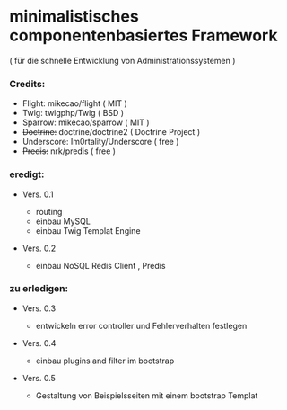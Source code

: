 # minimalistisches componentenbasiertes Framework
  ( für die schnelle Entwicklung von Administrationssystemen )

### Credits:

+ Flight: mikecao/flight ( MIT )
+ Twig: twigphp/Twig ( BSD )
+ Sparrow: mikecao/sparrow ( MIT )
+ <s>Doctrine:</s> doctrine/doctrine2 ( Doctrine Project )
+ Underscore: Im0rtality/Underscore ( free )
+ <s>Predis:</s> nrk/predis ( free )

### eredigt: 

+ Vers. 0.1
    + routing
    + einbau MySQL
    + einbau Twig Templat Engine
    
+ Vers. 0.2
    + einbau NoSQL Redis Client , Predis 
    
### zu erledigen:
    
+ Vers. 0.3
    + entwickeln error controller und Fehlerverhalten festlegen
    
+ Vers. 0.4
    + einbau plugins and filter im bootstrap
    
+ Vers. 0.5
    + Gestaltung von Beispielsseiten mit einem bootstrap Templat